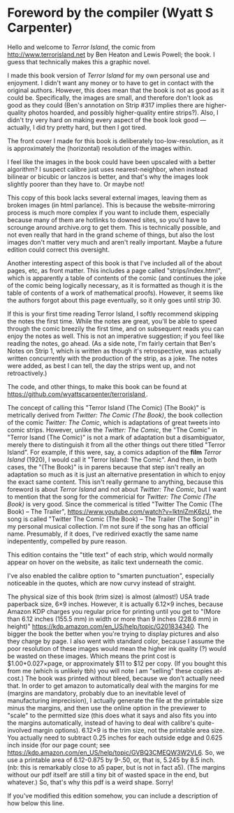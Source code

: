 # Foreword by the compiler (Wyatt S Carpenter)

Hello and welcome to _Terror Island_, the comic from http://www.terrorisland.net by Ben Heaton and Lewis Powell; the book. I guess that technically makes this a graphic novel.

I made this book version of _Terror Island_ for my own personal use and enjoyment. I didn't want any money or to have to get in contact with the original authors. However, this does mean that the book is not as good as it could be. Specifically, the images are small, and therefore don't look as good as they could (Ben's annotation on Strip #317 implies there are higher-quality photos hoarded, and possibly higher-quality entire strips?). Also, I didn't try very hard on making every aspect of the book look good — actually, I did try pretty hard, but then I got tired.

The front cover I made for this book is deliberately too-low-resolution, as it is approximately the (horizontal) resolution of the images within.

I feel like the images in the book could have been upscaled with a better algorithm? I suspect calibre just uses nearest-neighbor, when instead bilinear or bicubic or lanczos is better, and that's why the images look slightly poorer than they have to. Or maybe not!

This copy of this book lacks several external images, leaving them as broken images (in html parlance). This is because the website-mirroring process is much more complex if you want to include them, especially because many of them are hotlinks to downed sites, so you'd have to scrounge around archive.org to get them. This is technically possible, and not even really that hard in the grand scheme of things, but also the lost images don't matter very much and aren't really important. Maybe a future edition could correct this oversight.

Another interesting aspect of this book is that I've included all of the about pages, etc, as front matter. This includes a page called "strips/index.html", which is apparently a table of contents of the comic (and continues the joke of the comic being logically necessary, as it is formatted as though it is the table of contents of a work of mathematical proofs). However, it seems like the authors forgot about this page eventually, so it only goes until strip 30.

If this is your first time reading Terror Island, I softly recommend skipping the notes the first time. While the notes are great, you'll be able to speed through the comic breezily the first time, and on subsequent reads you can enjoy the notes as well. This is not an imperative suggestion; if you feel like reading the notes, go ahead. (As a side note, I'm fairly certain that Ben's Notes on Strip 1, which is written as though it's retrospective, was actually written concurrently with the production of the strip, as a joke. The notes were added, as best I can tell, the day the strips went up, and not retroactively.)

The code, and other things, to make this book can be found at https://github.com/wyattscarpenter/terrorisland .

The concept of calling this "Terror Island (The Comic) (The Book)" is metrically derived from _Twitter: The Comic (The Book)_, the book collection of the comic _Twitter: The Comic_, which is adaptations of great tweets into comic strips. However, unlike the _Twitter: The Comic_, the "The Comic" in  "Terror Isand (The Comic)" is not a mark of adaptation but a disambiguator, merely there to distinguish it from all the other things out there titled "Terror Island". For example, if this were, say, a comics adaption of the **film** _Terror Island_ (1920), I would call it "Terror Island: The Comic". And then, in both cases, the "(The Book)" is in parens because that step isn't really an adaptation so much as it is just an alternative presentation in which to enjoy the exact same content. This isn't really germane to anything, because this foreword is about _Terror Island_ and not about _Twitter: The Comic_, but I want to mention that the song for the commericial for _Twitter: The Comic (The Book)_ is very good. Since the commerical is titled "Twitter The Comic (The Book) – The Trailer", https://www.youtube.com/watch?v=IktnlZmK6zU, the song is called "Twitter The Comic (The Book) – The Trailer (The Song)" in my personal musical collection. I'm not sure if the song has an official name. Presumably, if it does, I've redirived exactly the same name indepentently, compelled by pure reason.

This edition contains the "title text" of each strip, which would normally appear on hover on the website, as italic text underneath the comic.

I've also enabled the calibre option to "smarten punctuation", especially noticeable in the quotes, which are now curvy instead of straight.

The physical size of this book (trim size) is almost (almost!) USA trade paperback size, 6×9 inches. However, it is actually 6.12×9 inches, because Amazon KDP charges you regular price for printing until you get to "(More than 6.12 inches (155.5 mm) in width or more than 9 inches (228.6 mm) in height)" <https://kdp.amazon.com/en_US/help/topic/G201834340>. The bigger the book the better when you're trying to display pictures and also they charge by page. I also went with standard color, because I assume the poor resolution of these images would mean the higher ink quality (?) would be wasted on these images. Which means the print cost is $1.00+0.027×page, or approximately $11 to $12 per copy. (If you bought this from me (which is unlikely tbh) you will note I am "selling" these copies at-cost.) The book was printed without bleed, because we don't actually need that. In order to get amazon to automatically deal with the margins for me (margins are mandatory, probably due to an inevitable level of manufacturing imprecision), I actually generate the file at the printable size minus the margins, and then use the online option in the previewer to "scale" to the permitted size (this does what it says and also fits you into the margins automatically, instead of having to deal with calibre's quite-involved margin options). 6.12×9 is the trim size, not the printable area size. You actually need to subtract 0.25 inches for each outside edge and 0.625 inch inside (for our page count; see <https://kdp.amazon.com/en_US/help/topic/GVBQ3CMEQW3W2VL6>. So, we use a printable area of 6.12-0.875 by 9-.50, or, that is, 5.245 by 8.5 inch. (nb: this is remarkably close to a5 paper, but is not in fact a5). (The margins without our pdf itself are still a tiny bit of wasted space in the end, but whatever.) So, that's why this pdf is a weird shape. Sorry!

If you've modified this edition somehow, you can include a description of how below this line.
